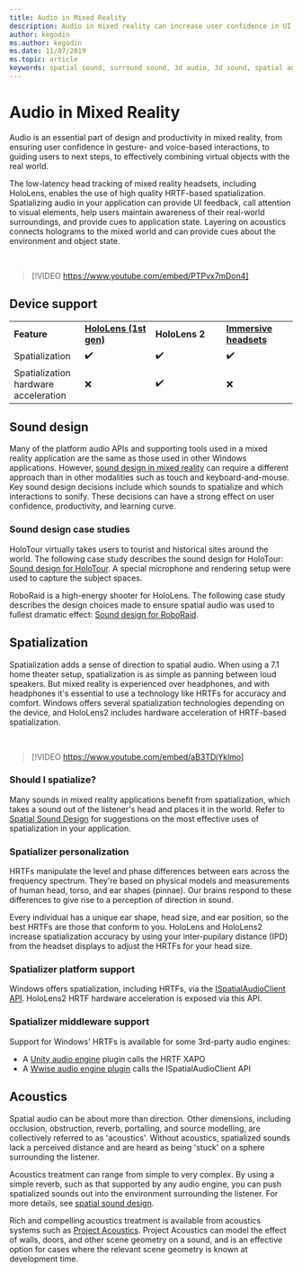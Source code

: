 ```yaml
---
title: Audio in Mixed Reality
description: Audio in mixed reality can increase user confidence in UI interactions and immerse users in the experience.
author: kegodin
ms.author: kegodin
ms.date: 11/07/2019
ms.topic: article
keywords: spatial sound, surround sound, 3d audio, 3d sound, spatial audio
---
```


# Audio in Mixed Reality
Audio is an essential part of design and productivity in mixed reality, from ensuring user confidence in gesture- and voice-based interactions, to guiding users to next steps, to effectively combining virtual objects with the real world.

The low-latency head tracking of mixed reality headsets, including HoloLens, enables the use of high quality HRTF-based spatialization. Spatializing audio in your application can provide UI feedback, call attention to visual elements, help users maintain awareness of their real-world surroundings, and provide cues to application state. Layering on acoustics connects holograms to the mixed world and can provide cues about the environment and object state.

<br>

>[!VIDEO https://www.youtube.com/embed/PTPvx7mDon4]

## Device support

<table>
    <colgroup>
    <col width="25%" />
    <col width="25%" />
    <col width="25%" />
    <col width="25%" />
    </colgroup>
    <tr>
        <td><strong>Feature</strong></td>
        <td><a href="hololens-hardware-details.md"><strong>HoloLens (1st gen)</strong></a></td>
        <td><strong>HoloLens 2</strong></td>
        <td><a href="immersive-headset-hardware-details.md"><strong>Immersive headsets</strong></a></td>
    </tr>
     <tr>
        <td>Spatialization</td>
        <td>✔️</td>
        <td>✔️</td>
        <td>✔️</td>
    </tr>
     <tr>
        <td>Spatialization hardware acceleration</td>
        <td>❌</td>
        <td>✔️</td>
        <td>❌</td>
    </tr>
</table>

## Sound design
Many of the platform audio APIs and supporting tools used in a mixed reality application are the same as those used in other Windows applications. However, [sound design in mixed reality](spatial-sound-design.md) can require a different approach than in other modalities such as touch and keyboard-and-mouse. Key sound design decisions include which sounds to spatialize and which interactions to sonify. These decisions can have a strong effect on user confidence, productivity, and learning curve.

### Sound design case studies
HoloTour virtually takes users to tourist and historical sites around the world. The following case study describes the sound design for HoloTour: [Sound design for HoloTour](case-study-spatial-sound-design-for-holotour.md). A special microphone and rendering setup were used to capture the subject spaces.

RoboRaid is a high-energy shooter for HoloLens. The following case study describes the design choices made to ensure spatial audio was used to fullest dramatic effect: [Sound design for RoboRaid](case-study-using-spatial-sound-in-roboraid.md).

## Spatialization
Spatialization adds a sense of direction to spatial audio. When using a 7.1 home theater setup, spatialization is as simple as panning between loud speakers. But mixed reality is experienced over headphones, and with headphones it's essential to use a technology like HRTFs for accuracy and comfort. Windows offers several spatialization technologies depending on the device, and HoloLens2 includes hardware acceleration of HRTF-based spatialization.

<br>

>[!VIDEO https://www.youtube.com/embed/aB3TDjYklmo]

### Should I spatialize?
Many sounds in mixed reality applications benefit from spatialization, which takes a sound out of the listener's head and places it in the world. Refer to [Spatial Sound Design](spatial-sound-design.md) for suggestions on the most effective uses of spatialization in your application.

### Spatializer personalization
HRTFs manipulate the level and phase differences between ears across the frequency spectrum. They're based on physical models and measurements of human head, torso, and ear shapes (pinnae). Our brains respond to these differences to give rise to a perception of direction in sound. 

Every individual has a unique ear shape, head size, and ear position, so the best HRTFs are those that conform to you. HoloLens and HoloLens2 increase spatialization accuracy by using your inter-pupilary distance (IPD) from the headset displays to adjust the HRTFs for your head size.

### Spatializer platform support
Windows offers spatialization, including HRTFs, via the [ISpatialAudioClient API](https://docs.microsoft.com/windows/win32/coreaudio/spatial-sound). HoloLens2 HRTF hardware acceleration is exposed via this API.

### Spatializer middleware support
Support for Windows' HRTFs is available for some 3rd-party audio engines:
* A [Unity audio engine](spatial-sound-in-unity.md) plugin calls the HRTF XAPO
* A [Wwise audio engine plugin](https://www.audiokinetic.com/products/plug-ins/msspatial/) calls the ISpatialAudioClient API

## Acoustics
Spatial audio can be about more than direction. Other dimensions, including occlusion, obstruction, reverb, portalling, and source modelling, are collectively referred to as 'acoustics'. Without acoustics, spatialized sounds lack a perceived distance and are heard as being 'stuck' on a sphere surrounding the listener.

Acoustics treatment can range from simple to very complex. By using a simple reverb, such as that supported by any audio engine, you can push spatialized sounds out into the environment surrounding the listener. For more details, see [spatial sound design](spatial-sound-design.md).

Rich and compelling acoustics treatment is available from acoustics systems such as [Project Acoustics](http://aka.ms/acoustics). Project Acoustics can model the effect of walls, doors, and other scene geometry on a sound, and is an effective option for cases where the relevant scene geometry is known at development time.

